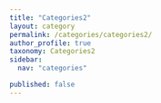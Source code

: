 ```yaml
---
title: "Categories2"
layout: category
permalink: /categories/categories2/
author_profile: true
taxonomy: Categories2
sidebar:
  nav: "categories"

published: false
---
```

